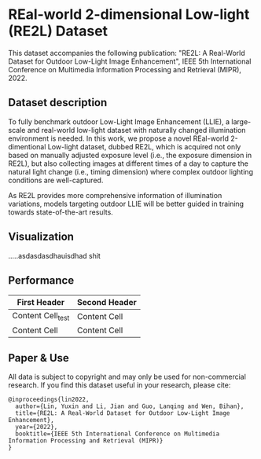 # REal-world 2-dimensional Low-light (RE2L) Dataset
This dataset accompanies the following publication: "RE2L: A Real-World Dataset for Outdoor Low-Light Image Enhancement", IEEE 5th International Conference on Multimedia Information Processing and Retrieval (MIPR), 2022.
## Dataset description
To fully benchmark outdoor Low-Light Image Enhancement (LLIE), a large-scale and real-world low-light dataset with naturally changed illumination environment is needed. In this work, we propose a novel REal-world 2-dimentional Low-light dataset, dubbed RE2L, which is acquired not only based on manually adjusted exposure level (i.e., the exposure dimension in RE2L), but also collecting images at different times of a day to capture the natural light change (i.e., timing dimension) where complex outdoor lighting conditions are well-captured. 

As RE2L provides more comprehensive information of illumination variations, models targeting outdoor LLIE will be better guided in training towards state-of-the-art results.
## Visualization
.....asdasdasdhauisdhad
shit

## Performance
| First Header  | Second Header |
| ---------------------------- | --------------- |
| Content Cell<sub>test</sub>  | Content Cell  |
| Content Cell  | Content Cell  |
## Paper & Use
All data is subject to copyright and may only be used for non-commercial research. 
If you find this dataset useful in your research, please cite:
```
@inproceedings{lin2022,
  author={Lin, Yuxin and Li, Jian and Guo, Lanqing and Wen, Bihan},
  title={RE2L: A Real-World Dataset for Outdoor Low-Light Image Enhancement},
  year={2022},
  booktitle={IEEE 5th International Conference on Multimedia Information Processing and Retrieval (MIPR)}
}
```
